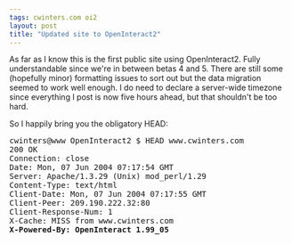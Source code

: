 ```yaml
---
tags: cwinters.com oi2
layout: post
title: "Updated site to OpenInteract2"
---
```




<p>As far as I know this is the first public site using OpenInteract2.  Fully understandable since we're in between betas 4 and 5. There are still some (hopefully minor) formatting issues to sort out but the data migration seemed to work well enough. I do need to declare a server-wide timezone since everything I post is now five hours ahead, but that shouldn't be too hard.</p>

<p>So I happily bring you the obligatory HEAD:</p>
<pre class="sourceCode">
cwinters@www OpenInteract2 $ HEAD www.cwinters.com
200 OK
Connection: close
Date: Mon, 07 Jun 2004 07:17:54 GMT
Server: Apache/1.3.29 (Unix) mod_perl/1.29
Content-Type: text/html
Client-Date: Mon, 07 Jun 2004 07:17:55 GMT
Client-Peer: 209.190.222.32:80
Client-Response-Num: 1
X-Cache: MISS from www.cwinters.com
<b>X-Powered-By: OpenInteract 1.99_05</b>
</pre>


